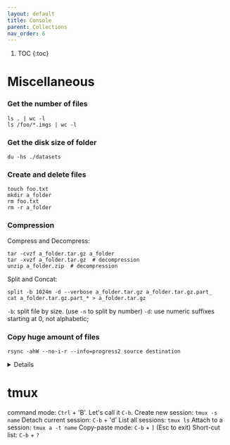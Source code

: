 ```yaml
---
layout: default
title: Console
parent: Collections
nav_order: 6
---
```

1. TOC
{:toc}
# Miscellaneous
### Get the **number of files**

```shell
ls . | wc -l
ls /foo/*.imgs | wc -l
```
### Get the **disk size** of folder

```shell
du -hs ./datasets
```
### Create and delete files

```shell
touch foo.txt
mkdir a_folder
rm foo.txt
rm -r a_folder
```

### Compression

Compress and Decompress:
```shell
tar -cvzf a_folder.tar.gz a_folder
tar -xvzf a_folder.tar.gz  # decompression
unzip a_folder.zip  # decompression
```
Split and Concat:
```shell
split -b 1024m -d --verbose a_folder.tar.gz a_folder.tar.gz.part_
cat a_folder.tar.gz.part_* > a_folder.tar.gz
```
``-b``: split file by size. (use ``-n`` to split by number)
``-d``: use numeric suffixes starting at 0, not alphabetic;

### Copy huge amount of files

```shell
rsync -ahW --no-i-r --info=progress2 source destination
```
<details>

``-a``: keep file information, including owners, permissions, etc. \
``-h``: make output human-readable. \
``-W``: copy files whole (w/o delta-xfer algorithm), faster. \
``--no-i-r``: scan files before copying, rather than at the same time. Faster when lots of files. \
``--info=progress2``: display a progress bar. \
``--dry-run``: perform a trial run that doesn’t make any changes (and produces mostly the same output as a real run). \
``source`` and ``destination``: the source file/folder and destination folder. \
``source/``: If a trailing slash added, the **content** in ``source`` will be copied into the ``destination``. So if ``destination`` doesn't exist or is empty, this works like a combination of copy and rename.
   
</details>

# tmux
command mode: `Ctrl` + 'B'. Let's call it `C-b`.
Create new session:     `tmux -s name`
Detach current session: `C-b` + 'd'
List all sessions:      `tmux ls`
Attach to a session:    `tmux a -t name`
Copy-paste mode:        `C-b` + `]` (Esc to exit)
Short-cut list:         `C-b` + `?`

